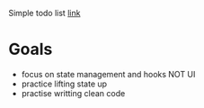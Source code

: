 Simple todo list
<a href='https://633dc65b62403e0054d4def7--monumental-monstera-c5e885.netlify.app/'>link</a>

# Goals

- focus on state management and hooks NOT UI
- practice lifting state up
- practise writting clean code
